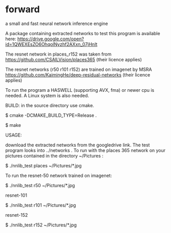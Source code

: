 # forward
a small and fast neural network inference engine

A package containing extracted networks to test this program is
available here: https://drive.google.com/open?id=1QWEXEsZO6OhqolNyzhf2AXxn_07jHnlt

The resnet network in places_r152 was taken from 
https://github.com/CSAILVision/places365 (their licence applies)

The resnet networks (r50 r101 r152) are trained on imagenet by MSRA  
https://github.com/KaimingHe/deep-residual-networks (their licence applies)


To run the program a HASWELL (supporting AVX, fma) or newer cpu is needed. A Linux system is also needed. 

BUILD:
in the source directory use cmake.

$ cmake -DCMAKE_BUILD_TYPE=Release .

$ make


USAGE: 

download the extracted networks from the googledrive link. The test program looks into ../networks .
To run with the places 365 network on your pictures contained in the directory ~/Pictures :

$ ./nnlib_test places ~/Pictures/*.jpg

To run the resnet-50 network trained on imagenet:

$ ./nnlib_test r50  ~/Pictures/*.jpg

resnet-101

$ ./nnlib_test r101  ~/Pictures/*.jpg

resnet-152

$ ./nnlib_test r152  ~/Pictures/*.jpg



